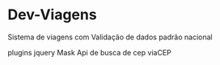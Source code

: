 # Dev-Viagens
Sistema de viagens com Validação de dados padrão nacional

plugins jquery Mask
Api de busca de cep viaCEP
